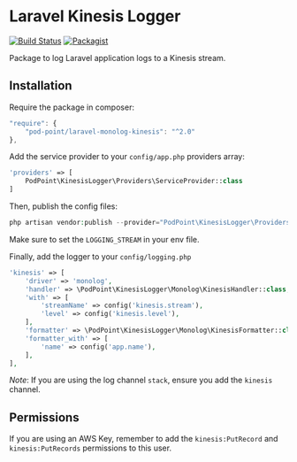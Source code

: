 # Laravel Kinesis Logger

[![Build Status](https://travis-ci.org/Pod-Point/laravel-monolog-kinesis.svg?branch=master)](https://travis-ci.org/Pod-Point/laravel-monolog-kinesis) [![Packagist](https://img.shields.io/packagist/v/Pod-Point/laravel-monolog-kinesis.svg)](https://packagist.org/packages/pod-point/laravel-monolog-kinesis)

Package to log Laravel application logs to a Kinesis stream.

## Installation

Require the package in composer:

```javascript
"require": {
    "pod-point/laravel-monolog-kinesis": "^2.0"
},
```

Add the service provider to your `config/app.php` providers array:

```php
'providers' => [
    PodPoint\KinesisLogger\Providers\ServiceProvider::class
]
```

Then, publish the config files:

```php
php artisan vendor:publish --provider="PodPoint\KinesisLogger\Providers\ServiceProvider"
```

Make sure to set the `LOGGING_STREAM` in your env file.

Finally, add the logger to your `config/logging.php`

```php
'kinesis' => [
    'driver' => 'monolog',
    'handler' => \PodPoint\KinesisLogger\Monolog\KinesisHandler::class,
    'with' => [
        'streamName' => config('kinesis.stream'),
        'level' => config('kinesis.level'),
    ],
    'formatter' => \PodPoint\KinesisLogger\Monolog\KinesisFormatter::class,
    'formatter_with' => [
        'name' => config('app.name'),
    ],
],
```

*Note*: If you are using the log channel `stack`, ensure you add the `kinesis` channel.


## Permissions

If you are using an AWS Key, remember to add the `kinesis:PutRecord` and `kinesis:PutRecords` permissions to this user.
